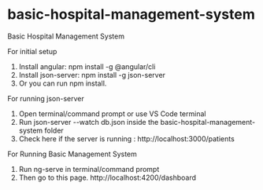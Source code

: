 # basic-hospital-management-system
Basic Hospital Management System

For initial setup
1. Install angular: npm install -g @angular/cli
2. Install json-server: npm install -g json-server
3. Or you can run npm install.

For running json-server
1. Open terminal/command prompt or use VS Code terminal
2. Run json-server --watch db.json inside the basic-hospital-management-system folder
3. Check here if the server is running : http://localhost:3000/patients

For Running Basic Management System
1. Run ng-serve in terminal/command prompt
2. Then go to this page. http://localhost:4200/dashboard
